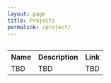 ```yaml
---
layout: page
title: Projects
permalink: /project/
---
```


<div style="display: flex; align-items: center;">
     <table>
      <tr>
        <th>Name</th>
        <th>Description</th>
        <th>Link</th>
      </tr>
      <tr>
        <td>TBD</td>
        <td>TBD</td>
        <td>TBD</td>
      </tr>
    </table>
</div>